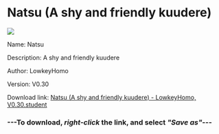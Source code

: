 # Natsu (A shy and friendly kuudere)

<img src = "https://raw.githubusercontent.com/Arbiter1223/Daigaku-Gurashi-Custom-Students/master/Students/Files/Natsu%20(A%20shy%20and%20friendly%20kuudere).png">

Name: Natsu

Description: A shy and friendly kuudere

Author: LowkeyHomo

Version: V0.30

Download link: <a href="https://raw.githubusercontent.com/Arbiter1223/Daigaku-Gurashi-Custom-Students/master/Students/Files/Natsu%20(A%20shy%20and%20friendly%20kuudere)%20-%20LowkeyHomo%2C%20V0.30.student">Natsu (A shy and friendly kuudere) - LowkeyHomo, V0.30.student</a>

### ---**To download, _right-click_ the link, and select _"Save as"_**---
